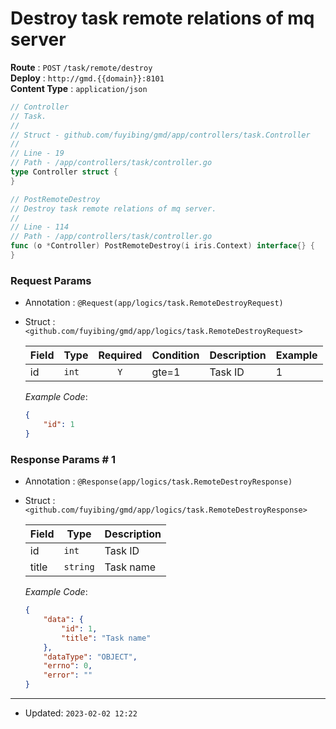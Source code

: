 # Destroy task remote relations of mq server

**Route** : `POST` `/task/remote/destroy`<br />
**Deploy** : `http://gmd.{{domain}}:8101`<br />
**Content Type** : `application/json`

```go
// Controller
// Task.
//
// Struct - github.com/fuyibing/gmd/app/controllers/task.Controller
//
// Line - 19
// Path - /app/controllers/task/controller.go
type Controller struct {
}
```

```go
// PostRemoteDestroy
// Destroy task remote relations of mq server.
//
// Line - 114
// Path - /app/controllers/task/controller.go
func (o *Controller) PostRemoteDestroy(i iris.Context) interface{} {
}
```

### Request Params

* Annotation : `@Request(app/logics/task.RemoteDestroyRequest)`
* Struct : `<github.com/fuyibing/gmd/app/logics/task.RemoteDestroyRequest>`

  | Field | Type | Required | Condition | Description | Example |
  | ---- | ---- | :----: | ---- | ---- | ---- |
  | id | `int` | `Y` | gte=1 | Task ID | 1 |

  *Example Code*: 

  ```json
  {
      "id": 1
  }
  ```

### Response Params # 1

* Annotation : `@Response(app/logics/task.RemoteDestroyResponse)`
* Struct : `<github.com/fuyibing/gmd/app/logics/task.RemoteDestroyResponse>`

  | Field | Type | Description |
  | ---- | ---- | ---- |
  | id | `int` | Task ID |
  | title | `string` | Task name |

  *Example Code*: 

  ```json
  {
      "data": {
          "id": 1,
          "title": "Task name"
      },
      "dataType": "OBJECT",
      "errno": 0,
      "error": ""
  }
  ```

----

* Updated: `2023-02-02 12:22`